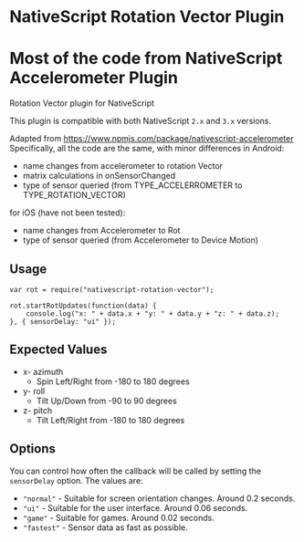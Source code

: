 # NativeScript Rotation Vector Plugin
# Most of the code from NativeScript Accelerometer Plugin
Rotation Vector plugin for NativeScript

This plugin is compatible with both NativeScript `2.x` and `3.x` versions.

Adapted from https://www.npmjs.com/package/nativescript-accelerometer
Specifically, all the code are the same, with minor differences in Android:
* name changes from accelerometer to rotation Vector
* matrix calculations in onSensorChanged
* type of sensor queried (from TYPE_ACCELERROMETER to TYPE_ROTATION_VECTOR)

for iOS (have not been tested):
* name changes from Accelerometer to Rot
* type of sensor queried (from Accelerometer to Device Motion)

## Usage
```
var rot = require("nativescript-rotation-vector");

rot.startRotUpdates(function(data) {
    console.log("x: " + data.x + "y: " + data.y + "z: " + data.z);
}, { sensorDelay: "ui" });
```

## Expected Values

 * x- azimuth
    * Spin Left/Right from -180 to 180 degrees
 * y- roll
    * Tilt Up/Down from -90 to 90 degrees
 * z- pitch
    * Tilt Left/Right from -180 to 180 degrees

## Options

You can control how often the callback will be called by setting the `sensorDelay` option. The values are:
* `"normal"` - Suitable for screen orientation changes. Around 0.2 seconds.
* `"ui"` - Suitable for the user interface. Around 0.06 seconds.
* `"game"` - Suitable for games. Around 0.02 seconds.
* `"fastest"` - Sensor data as fast as possible.
